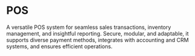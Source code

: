 # POS
A versatile POS system for seamless sales transactions, inventory management, and insightful reporting. Secure, modular, and adaptable, it supports diverse payment methods, integrates with accounting and CRM systems, and ensures efficient operations.
